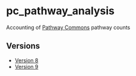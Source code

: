 # pc_pathway_analysis

Accounting of [Pathway Commons](http://www.pathwaycommons.org/) pathway counts

## Versions

- [Version 8](http://www.pathwaycommons.org/archives/PC2/v8/)
- [Version 9](http://www.pathwaycommons.org/archives/PC2/v9/)
